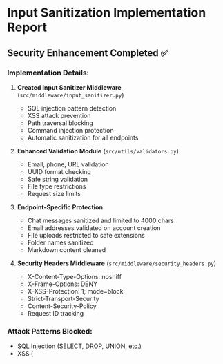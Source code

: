 # Input Sanitization Implementation Report

## Security Enhancement Completed ✅

### Implementation Details:

1. **Created Input Sanitizer Middleware** (`src/middleware/input_sanitizer.py`)
   - SQL injection pattern detection
   - XSS attack prevention  
   - Path traversal blocking
   - Command injection protection
   - Automatic sanitization for all endpoints

2. **Enhanced Validation Module** (`src/utils/validators.py`)
   - Email, phone, URL validation
   - UUID format checking
   - Safe string validation
   - File type restrictions
   - Request size limits

3. **Endpoint-Specific Protection**
   - Chat messages sanitized and limited to 4000 chars
   - Email addresses validated on account creation
   - File uploads restricted to safe extensions
   - Folder names sanitized
   - Markdown content cleaned

4. **Security Headers Middleware** (`src/middleware/security_headers.py`)
   - X-Content-Type-Options: nosniff
   - X-Frame-Options: DENY
   - X-XSS-Protection: 1; mode=block
   - Strict-Transport-Security
   - Content-Security-Policy
   - Request ID tracking

### Attack Patterns Blocked:
- SQL Injection (SELECT, DROP, UNION, etc.)
- XSS (<script>, javascript:, eval())
- Path Traversal (../, %2e%2e)
- Command Injection (|, &, $(), backticks)
- Null byte injection
- Control character attacks

### Validation Features:
- Max request size: 100MB for uploads
- Allowed file types: pdf, docx, txt, md, html, csv, json, xml, images
- Email format validation with length limits
- Phone number normalization
- URL HTTPS enforcement
- Markdown sanitization

### Security Headers Applied:
```
X-Content-Type-Options: nosniff
X-Frame-Options: DENY
X-XSS-Protection: 1; mode=block
Strict-Transport-Security: max-age=31536000
Content-Security-Policy: default-src 'self'
Referrer-Policy: strict-origin-when-cross-origin
```

### Next Steps:
- Add CSRF token validation
- Implement request signing
- Add API key rotation